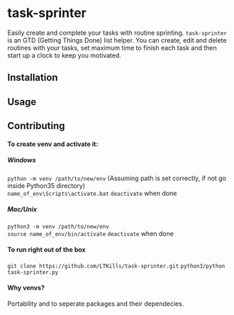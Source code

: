# task-sprinter



Easily create and complete your tasks with routine sprinting. `task-sprinter` is an GTD (Getting Things Done) list helper. 
You can create, edit and delete routines with your tasks, set maximum time to finish each task and then start up a clock 
to keep you motivated.



## Installation




## Usage




## Contributing

#### To create venv and activate it:
   ##### Windows
```python -m venv /path/to/new/env``` (Assuming path is set correctly, if not go inside Python35 directory) <br> 
```name_of_env\Scripts\activate.bat``` 
```deactivate``` when done

   ##### Mac/Unix
```python3 -m venv /path/to/new/env``` <br>
```source name_of_env/bin/activate```
```deactivate``` when done

#### To run right out of the box
 ```git clone https://github.com/LTKills/task-sprinter.git```
 ```python3/python task-sprinter.py```

#### Why venvs?
   Portability and to seperate packages and their dependecies. 
     

